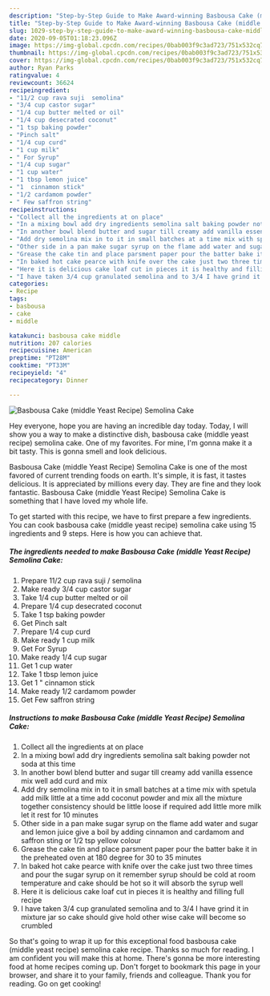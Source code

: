 ```yaml
---
description: "Step-by-Step Guide to Make Award-winning Basbousa Cake (middle Yeast Recipe) Semolina Cake"
title: "Step-by-Step Guide to Make Award-winning Basbousa Cake (middle Yeast Recipe) Semolina Cake"
slug: 1029-step-by-step-guide-to-make-award-winning-basbousa-cake-middle-yeast-recipe-semolina-cake
date: 2020-09-05T01:18:23.096Z
image: https://img-global.cpcdn.com/recipes/0bab003f9c3ad723/751x532cq70/basbousa-cake-middle-yeast-recipe-semolina-cake-recipe-main-photo.jpg
thumbnail: https://img-global.cpcdn.com/recipes/0bab003f9c3ad723/751x532cq70/basbousa-cake-middle-yeast-recipe-semolina-cake-recipe-main-photo.jpg
cover: https://img-global.cpcdn.com/recipes/0bab003f9c3ad723/751x532cq70/basbousa-cake-middle-yeast-recipe-semolina-cake-recipe-main-photo.jpg
author: Ryan Parks
ratingvalue: 4
reviewcount: 36624
recipeingredient:
- "11/2 cup rava suji  semolina"
- "3/4 cup castor sugar"
- "1/4 cup butter melted or oil"
- "1/4 cup desecrated coconut"
- "1 tsp baking powder"
- "Pinch salt"
- "1/4 cup curd"
- "1 cup milk"
- " For Syrup"
- "1/4 cup sugar"
- "1 cup water"
- "1 tbsp lemon juice"
- "1  cinnamon stick"
- "1/2 cardamom powder"
- " Few saffron string"
recipeinstructions:
- "Collect all the ingredients at on place"
- "In a mixing bowl add dry ingredients semolina salt baking powder not soda at this time"
- "In another bowl blend butter and sugar till creamy add vanilla essence mix well add curd and mix"
- "Add dry semolina mix in to it in small batches at a time mix with spetula add milk little at a time add coconut powder and mix all the mixture together consistency should be little loose if required add little more milk let it rest for 10 minutes"
- "Other side in a pan make sugar syrup on the flame add water and sugar and lemon juice give a boil by adding cinnamon and cardamom and saffron sting or 1/2 tsp yellow colour"
- "Grease the cake tin and place parsment paper pour the batter bake it in the preheated oven at 180 degree for 30 to 35 minutes"
- "In baked hot cake pearce with knife over the cake just two three times and pour the sugar syrup on it remember syrup should be cold at room temperature and cake should be hot so it will absorb the syrup well"
- "Here it is delicious cake loaf cut in pieces it is healthy and filling full recipe"
- "I have taken 3/4 cup granulated semolina and to 3/4 I have grind it in mixture jar so cake should give hold other wise cake will become so crumbled"
categories:
- Recipe
tags:
- basbousa
- cake
- middle

katakunci: basbousa cake middle 
nutrition: 207 calories
recipecuisine: American
preptime: "PT28M"
cooktime: "PT33M"
recipeyield: "4"
recipecategory: Dinner

---
```



![Basbousa Cake (middle Yeast Recipe) Semolina Cake](https://img-global.cpcdn.com/recipes/0bab003f9c3ad723/751x532cq70/basbousa-cake-middle-yeast-recipe-semolina-cake-recipe-main-photo.jpg)

Hey everyone, hope you are having an incredible day today. Today, I will show you a way to make a distinctive dish, basbousa cake (middle yeast recipe) semolina cake. One of my favorites. For mine, I'm gonna make it a bit tasty. This is gonna smell and look delicious.

Basbousa Cake (middle Yeast Recipe) Semolina Cake is one of the most favored of current trending foods on earth. It's simple, it is fast, it tastes delicious. It is appreciated by millions every day. They are fine and they look fantastic. Basbousa Cake (middle Yeast Recipe) Semolina Cake is something that I have loved my whole life.




To get started with this recipe, we have to first prepare a few ingredients. You can cook basbousa cake (middle yeast recipe) semolina cake using 15 ingredients and 9 steps. Here is how you can achieve that.

<!--inarticleads1-->

##### The ingredients needed to make Basbousa Cake (middle Yeast Recipe) Semolina Cake:

1. Prepare 11/2 cup rava suji / semolina
1. Make ready 3/4 cup castor sugar
1. Take 1/4 cup butter melted or oil
1. Prepare 1/4 cup desecrated coconut
1. Take 1 tsp baking powder
1. Get Pinch salt
1. Prepare 1/4 cup curd
1. Make ready 1 cup milk
1. Get  For Syrup
1. Make ready 1/4 cup sugar
1. Get 1 cup water
1. Take 1 tbsp lemon juice
1. Get 1 &#34; cinnamon stick
1. Make ready 1/2 cardamom powder
1. Get  Few saffron string




<!--inarticleads2-->

##### Instructions to make Basbousa Cake (middle Yeast Recipe) Semolina Cake:

1. Collect all the ingredients at on place
1. In a mixing bowl add dry ingredients semolina salt baking powder not soda at this time
1. In another bowl blend butter and sugar till creamy add vanilla essence mix well add curd and mix
1. Add dry semolina mix in to it in small batches at a time mix with spetula add milk little at a time add coconut powder and mix all the mixture together consistency should be little loose if required add little more milk let it rest for 10 minutes
1. Other side in a pan make sugar syrup on the flame add water and sugar and lemon juice give a boil by adding cinnamon and cardamom and saffron sting or 1/2 tsp yellow colour
1. Grease the cake tin and place parsment paper pour the batter bake it in the preheated oven at 180 degree for 30 to 35 minutes
1. In baked hot cake pearce with knife over the cake just two three times and pour the sugar syrup on it remember syrup should be cold at room temperature and cake should be hot so it will absorb the syrup well
1. Here it is delicious cake loaf cut in pieces it is healthy and filling full recipe
1. I have taken 3/4 cup granulated semolina and to 3/4 I have grind it in mixture jar so cake should give hold other wise cake will become so crumbled




So that's going to wrap it up for this exceptional food basbousa cake (middle yeast recipe) semolina cake recipe. Thanks so much for reading. I am confident you will make this at home. There's gonna be more interesting food at home recipes coming up. Don't forget to bookmark this page in your browser, and share it to your family, friends and colleague. Thank you for reading. Go on get cooking!
